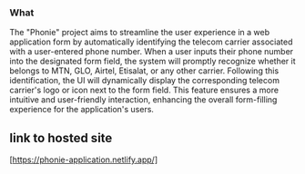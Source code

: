 ### What
The "Phonie" project aims to streamline the user experience in a web application form by automatically identifying the telecom carrier associated with a user-entered phone number. When a user inputs their phone number into the designated form field, the system will promptly recognize whether it belongs to MTN, GLO, Airtel, Etisalat, or any other carrier. Following this identification, the UI will dynamically display the corresponding telecom carrier's logo or icon next to the form field. This feature ensures a more intuitive and user-friendly interaction, enhancing the overall form-filling experience for the application's users.

## link to hosted site
[https://phonie-application.netlify.app/]







